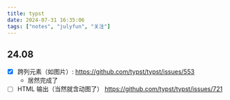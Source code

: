 ```yaml
---
title: typst
date: 2024-07-31 16:35:06
tags: ["notes", "julyfun", "关注"]
---
```

## 24.08

- [x] 跨列元素（如图片）: https://github.com/typst/typst/issues/553
    - 居然完成了
- [ ] HTML 输出（当然就含动图了） https://github.com/typst/typst/issues/721